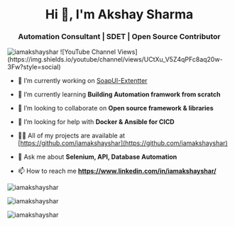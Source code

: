 <h1 align="center">Hi 👋, I'm Akshay Sharma</h1>
<h3 align="center">Automation Consultant | SDET | Open Source Contributor</h3>

<p align="left"> <img src="https://komarev.com/ghpvc/?username=iamakshayshar&label=Profile%20views&color=0e75b6&style=flat" alt="iamakshayshar" /> ![YouTube Channel Views](https://img.shields.io/youtube/channel/views/UCtXu_V5Z4qPFc8aq20w-3Fw?style=social) </p>

- 🔭 I’m currently working on [SoapUI-Extentter](https://github.com/iamakshayshar/SoapUI-Extentter)

- 🌱 I’m currently learning **Building Automation framwork from scratch**

- 👯 I’m looking to collaborate on **Open source framework & libraries**

- 🤝 I’m looking for help with **Docker & Ansible for CICD**

- 👨‍💻 All of my projects are available at [https://github.com/iamakshayshar](https://github.com/iamakshayshar)

- 💬 Ask me about **Selenium, API, Database Automation**

- 📫 How to reach me **https://www.linkedin.com/in/iamakshayshar/**

<p><img align="left" src="https://github-readme-stats.vercel.app/api/top-langs?username=iamakshayshar&show_icons=true&locale=en&layout=compact" alt="iamakshayshar" /></p><br>
<p><img align="center" src="https://github-readme-stats.vercel.app/api?username=iamakshayshar&show_icons=true&locale=en" alt="iamakshayshar" /></p>
<p><img align="center" src="https://github-readme-streak-stats.herokuapp.com/?user=iamakshayshar&" alt="iamakshayshar" /></p>
